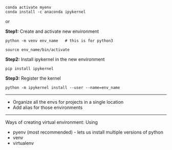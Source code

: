 ```
conda activate myenv
conda install -c anaconda ipykernel
```

or 

**Step1:** Create and activate new environment
```
python -m venv env_name   # this is for python3

source env_name/bin/activate
```

**Step2:** Install ipykernel in the new environment
```
pip install ipykernel
```

**Step3:** Register the kernel
```
python -m ipykernel install --user --name=env_name
```


---

- Organize all the envs for projects in a single location
- Add alias for those environments

--- 
Ways of creating virtual environment: Using
- pyenv (most recommended) - lets us install multiple versions of python
- venv
- virtualenv